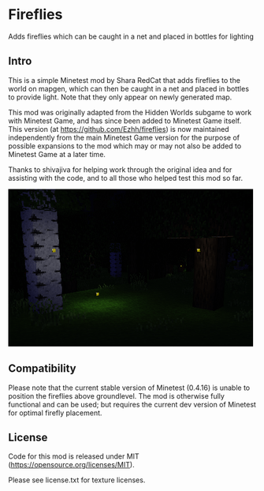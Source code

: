 Fireflies
===

Adds fireflies which can be caught in a net and placed in bottles for lighting

Intro
----

This is a simple Minetest mod by Shara RedCat that adds fireflies to the world on mapgen, which can then be caught in a net and placed in bottles to provide light. Note that they only appear on newly generated map.

This mod was originally adapted from the Hidden Worlds subgame to work with Minetest Game, and has since been added to Minetest Game itself. This version (at https://github.com/Ezhh/fireflies) is now maintained independently from the main Minetest Game version for the purpose of possible expansions to the mod which may or may not also be added to Minetest Game at a later time.

Thanks to shivajiva for helping work through the original idea and for assisting with the code, and to all those who helped test this mod so far.

![](screenshot.png)

Compatibility
----

Please note that the current stable version of Minetest (0.4.16) is unable to position the fireflies above groundlevel. The mod is otherwise fully functional and can be used; but requires the current dev version of Minetest for optimal firefly placement. 

License
----

Code for this mod is released under MIT (https://opensource.org/licenses/MIT).

Please see license.txt for texture licenses.